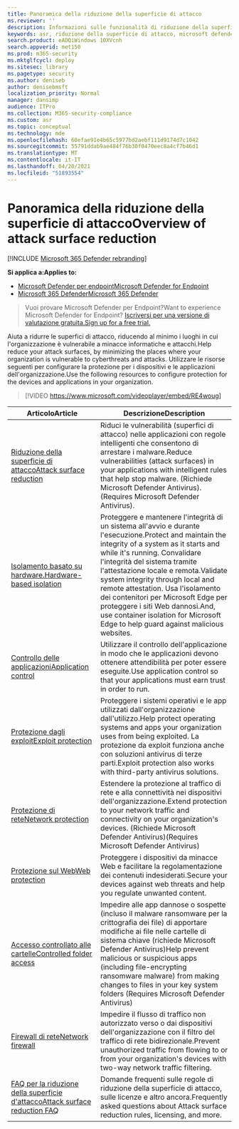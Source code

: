 ```yaml
---
title: Panoramica della riduzione della superficie di attacco
ms.reviewer: ''
description: Informazioni sulle funzionalità di riduzione della superficie di attacco di Microsoft Defender per Endpoint.
keywords: asr, riduzione della superficie di attacco, microsoft defender atp, microsoft defender per endpoint, microsoft defender, antivirus, av, windows defender
search.product: eADQiWindows 10XVcnh
search.appverid: met150
ms.prod: m365-security
ms.mktglfcycl: deploy
ms.sitesec: library
ms.pagetype: security
ms.author: deniseb
author: denisebmsft
localization_priority: Normal
manager: dansimp
audience: ITPro
ms.collection: M365-security-compliance
ms.custom: asr
ms.topic: conceptual
ms.technology: mde
ms.openlocfilehash: 60efae91e4b65c5977bd2aebf111d9174d7c1042
ms.sourcegitcommit: 55791ddab9ae484f76b30f0470eec8a4cf7b46d1
ms.translationtype: MT
ms.contentlocale: it-IT
ms.lasthandoff: 04/20/2021
ms.locfileid: "51893554"
---
```

# <a name="overview-of-attack-surface-reduction"></a><span data-ttu-id="8c0c8-104">Panoramica della riduzione della superficie di attacco</span><span class="sxs-lookup"><span data-stu-id="8c0c8-104">Overview of attack surface reduction</span></span>

[!INCLUDE [Microsoft 365 Defender rebranding](../../includes/microsoft-defender.md)]

<span data-ttu-id="8c0c8-105">**Si applica a:**</span><span class="sxs-lookup"><span data-stu-id="8c0c8-105">**Applies to:**</span></span>
- [<span data-ttu-id="8c0c8-106">Microsoft Defender per endpoint</span><span class="sxs-lookup"><span data-stu-id="8c0c8-106">Microsoft Defender for Endpoint</span></span>](https://go.microsoft.com/fwlink/p/?linkid=2154037)
- [<span data-ttu-id="8c0c8-107">Microsoft 365 Defender</span><span class="sxs-lookup"><span data-stu-id="8c0c8-107">Microsoft 365 Defender</span></span>](https://go.microsoft.com/fwlink/?linkid=2118804)

> <span data-ttu-id="8c0c8-108">Vuoi provare Microsoft Defender per Endpoint?</span><span class="sxs-lookup"><span data-stu-id="8c0c8-108">Want to experience Microsoft Defender for Endpoint?</span></span> [<span data-ttu-id="8c0c8-109">Iscriversi per una versione di valutazione gratuita.</span><span class="sxs-lookup"><span data-stu-id="8c0c8-109">Sign up for a free trial.</span></span>](https://www.microsoft.com/microsoft-365/windows/microsoft-defender-atp?ocid=docs-wdatp-exposedapis-abovefoldlink)


<span data-ttu-id="8c0c8-110">Aiuta a ridurre le superfici di attacco, riducendo al minimo i luoghi in cui l'organizzazione è vulnerabile a minacce informatiche e attacchi.</span><span class="sxs-lookup"><span data-stu-id="8c0c8-110">Help reduce your attack surfaces, by minimizing the places where your organization is vulnerable to cyberthreats and attacks.</span></span> <span data-ttu-id="8c0c8-111">Utilizzare le risorse seguenti per configurare la protezione per i dispositivi e le applicazioni dell'organizzazione.</span><span class="sxs-lookup"><span data-stu-id="8c0c8-111">Use the following resources to configure protection for the devices and applications in your organization.</span></span>


> [!VIDEO https://www.microsoft.com/videoplayer/embed/RE4woug]


<span data-ttu-id="8c0c8-112">Articolo</span><span class="sxs-lookup"><span data-stu-id="8c0c8-112">Article</span></span> | <span data-ttu-id="8c0c8-113">Descrizione</span><span class="sxs-lookup"><span data-stu-id="8c0c8-113">Description</span></span>
-|-
[<span data-ttu-id="8c0c8-114">Riduzione della superficie di attacco</span><span class="sxs-lookup"><span data-stu-id="8c0c8-114">Attack surface reduction</span></span>](./attack-surface-reduction.md) | <span data-ttu-id="8c0c8-115">Riduci le vulnerabilità (superfici di attacco) nelle applicazioni con regole intelligenti che consentono di arrestare i malware.</span><span class="sxs-lookup"><span data-stu-id="8c0c8-115">Reduce vulnerabilities (attack surfaces) in your applications with intelligent rules that help stop malware.</span></span> <span data-ttu-id="8c0c8-116">(Richiede Microsoft Defender Antivirus).</span><span class="sxs-lookup"><span data-stu-id="8c0c8-116">(Requires Microsoft Defender Antivirus).</span></span>
[<span data-ttu-id="8c0c8-117">Isolamento basato su hardware.</span><span class="sxs-lookup"><span data-stu-id="8c0c8-117">Hardware-based isolation</span></span>](/windows/security/threat-protection/microsoft-defender-application-guard/md-app-guard-overview) | <span data-ttu-id="8c0c8-118">Proteggere e mantenere l'integrità di un sistema all'avvio e durante l'esecuzione.</span><span class="sxs-lookup"><span data-stu-id="8c0c8-118">Protect and maintain the integrity of a system as it starts and while it's running.</span></span> <span data-ttu-id="8c0c8-119">Convalidare l'integrità del sistema tramite l'attestazione locale e remota.</span><span class="sxs-lookup"><span data-stu-id="8c0c8-119">Validate system integrity through local and remote attestation.</span></span> <span data-ttu-id="8c0c8-120">Usa l'isolamento dei contenitori per Microsoft Edge per proteggere i siti Web dannosi.</span><span class="sxs-lookup"><span data-stu-id="8c0c8-120">And, use container isolation for Microsoft Edge to help guard against malicious websites.</span></span>
[<span data-ttu-id="8c0c8-121">Controllo delle applicazioni</span><span class="sxs-lookup"><span data-stu-id="8c0c8-121">Application control</span></span>](/windows/security/threat-protection/windows-defender-application-control/windows-defender-application-control) | <span data-ttu-id="8c0c8-122">Utilizzare il controllo dell'applicazione in modo che le applicazioni devono ottenere attendibilità per poter essere eseguite.</span><span class="sxs-lookup"><span data-stu-id="8c0c8-122">Use application control so that your applications must earn trust in order to run.</span></span>
[<span data-ttu-id="8c0c8-123">Protezione dagli exploit</span><span class="sxs-lookup"><span data-stu-id="8c0c8-123">Exploit protection</span></span>](./exploit-protection.md) | <span data-ttu-id="8c0c8-124">Proteggere i sistemi operativi e le app utilizzati dall'organizzazione dall'utilizzo.</span><span class="sxs-lookup"><span data-stu-id="8c0c8-124">Help protect operating systems and apps your organization uses from being exploited.</span></span> <span data-ttu-id="8c0c8-125">La protezione da exploit funziona anche con soluzioni antivirus di terze parti.</span><span class="sxs-lookup"><span data-stu-id="8c0c8-125">Exploit protection also works with third-party antivirus solutions.</span></span>
[<span data-ttu-id="8c0c8-126">Protezione di rete</span><span class="sxs-lookup"><span data-stu-id="8c0c8-126">Network protection</span></span>](./network-protection.md) | <span data-ttu-id="8c0c8-127">Estendere la protezione al traffico di rete e alla connettività nei dispositivi dell'organizzazione.</span><span class="sxs-lookup"><span data-stu-id="8c0c8-127">Extend protection to your network traffic and connectivity on your organization's devices.</span></span> <span data-ttu-id="8c0c8-128">(Richiede Microsoft Defender Antivirus)</span><span class="sxs-lookup"><span data-stu-id="8c0c8-128">(Requires Microsoft Defender Antivirus)</span></span>
[<span data-ttu-id="8c0c8-129">Protezione sul Web</span><span class="sxs-lookup"><span data-stu-id="8c0c8-129">Web protection</span></span>](./web-protection-overview.md) | <span data-ttu-id="8c0c8-130">Proteggere i dispositivi da minacce Web e facilitare la regolamentazione dei contenuti indesiderati.</span><span class="sxs-lookup"><span data-stu-id="8c0c8-130">Secure your devices against web threats and help you regulate unwanted content.</span></span>
[<span data-ttu-id="8c0c8-131">Accesso controllato alle cartelle</span><span class="sxs-lookup"><span data-stu-id="8c0c8-131">Controlled folder access</span></span>](./controlled-folders.md) | <span data-ttu-id="8c0c8-132">Impedire alle app dannose o sospette (incluso il malware ransomware per la crittografia dei file) di apportare modifiche ai file nelle cartelle di sistema chiave (richiede Microsoft Defender Antivirus)</span><span class="sxs-lookup"><span data-stu-id="8c0c8-132">Help prevent malicious or suspicious apps (including file-encrypting ransomware malware) from making changes to files in your key system folders (Requires Microsoft Defender Antivirus)</span></span>
[<span data-ttu-id="8c0c8-133">Firewall di rete</span><span class="sxs-lookup"><span data-stu-id="8c0c8-133">Network firewall</span></span>](/windows/security/threat-protection/windows-firewall/windows-firewall-with-advanced-security) | <span data-ttu-id="8c0c8-134">Impedire il flusso di traffico non autorizzato verso o dai dispositivi dell'organizzazione con il filtro del traffico di rete bidirezionale.</span><span class="sxs-lookup"><span data-stu-id="8c0c8-134">Prevent unauthorized traffic from flowing to or from your organization's devices with two-way network traffic filtering.</span></span>
[<span data-ttu-id="8c0c8-135">FAQ per la riduzione della superficie d'attacco</span><span class="sxs-lookup"><span data-stu-id="8c0c8-135">Attack surface reduction FAQ</span></span>](./attack-surface-reduction-faq.md) | <span data-ttu-id="8c0c8-136">Domande frequenti sulle regole di riduzione della superficie di attacco, sulle licenze e altro ancora.</span><span class="sxs-lookup"><span data-stu-id="8c0c8-136">Frequently asked questions about Attack surface reduction rules, licensing, and more.</span></span>
